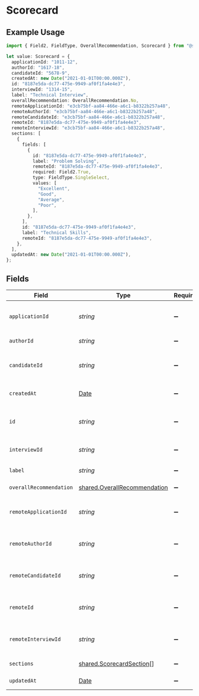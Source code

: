 # Scorecard

## Example Usage

```typescript
import { Field2, FieldType, OverallRecommendation, Scorecard } from "@stackone/stackone-client-ts/sdk/models/shared";

let value: Scorecard = {
  applicationId: "1011-12",
  authorId: "1617-18",
  candidateId: "5678-9",
  createdAt: new Date("2021-01-01T00:00.000Z"),
  id: "8187e5da-dc77-475e-9949-af0f1fa4e4e3",
  interviewId: "1314-15",
  label: "Technical Interview",
  overallRecommendation: OverallRecommendation.No,
  remoteApplicationId: "e3cb75bf-aa84-466e-a6c1-b8322b257a48",
  remoteAuthorId: "e3cb75bf-aa84-466e-a6c1-b8322b257a48",
  remoteCandidateId: "e3cb75bf-aa84-466e-a6c1-b8322b257a48",
  remoteId: "8187e5da-dc77-475e-9949-af0f1fa4e4e3",
  remoteInterviewId: "e3cb75bf-aa84-466e-a6c1-b8322b257a48",
  sections: [
    {
      fields: [
        {
          id: "8187e5da-dc77-475e-9949-af0f1fa4e4e3",
          label: "Problem Solving",
          remoteId: "8187e5da-dc77-475e-9949-af0f1fa4e4e3",
          required: Field2.True,
          type: FieldType.SingleSelect,
          values: [
            "Excellent",
            "Good",
            "Average",
            "Poor",
          ],
        },
      ],
      id: "8187e5da-dc77-475e-9949-af0f1fa4e4e3",
      label: "Technical Skills",
      remoteId: "8187e5da-dc77-475e-9949-af0f1fa4e4e3",
    },
  ],
  updatedAt: new Date("2021-01-01T00:00.000Z"),
};
```

## Fields

| Field                                                                                         | Type                                                                                          | Required                                                                                      | Description                                                                                   | Example                                                                                       |
| --------------------------------------------------------------------------------------------- | --------------------------------------------------------------------------------------------- | --------------------------------------------------------------------------------------------- | --------------------------------------------------------------------------------------------- | --------------------------------------------------------------------------------------------- |
| `applicationId`                                                                               | *string*                                                                                      | :heavy_minus_sign:                                                                            | The application ID associated with the scorecard                                              | 1011-12                                                                                       |
| `authorId`                                                                                    | *string*                                                                                      | :heavy_minus_sign:                                                                            | The author ID of the scorecard                                                                | 1617-18                                                                                       |
| `candidateId`                                                                                 | *string*                                                                                      | :heavy_minus_sign:                                                                            | The candidate ID associated with the scorecard                                                | 5678-9                                                                                        |
| `createdAt`                                                                                   | [Date](https://developer.mozilla.org/en-US/docs/Web/JavaScript/Reference/Global_Objects/Date) | :heavy_minus_sign:                                                                            | The creation date of the scorecard                                                            | 2021-01-01T00:00.000Z                                                                         |
| `id`                                                                                          | *string*                                                                                      | :heavy_minus_sign:                                                                            | Unique identifier                                                                             | 8187e5da-dc77-475e-9949-af0f1fa4e4e3                                                          |
| `interviewId`                                                                                 | *string*                                                                                      | :heavy_minus_sign:                                                                            | The interview ID associated with the scorecard                                                | 1314-15                                                                                       |
| `label`                                                                                       | *string*                                                                                      | :heavy_minus_sign:                                                                            | The label of the scorecard                                                                    | Technical Interview                                                                           |
| `overallRecommendation`                                                                       | [shared.OverallRecommendation](../../../sdk/models/shared/overallrecommendation.md)           | :heavy_minus_sign:                                                                            | The overall recommendation                                                                    | recommended                                                                                   |
| `remoteApplicationId`                                                                         | *string*                                                                                      | :heavy_minus_sign:                                                                            | Provider's unique identifier of the application                                               | e3cb75bf-aa84-466e-a6c1-b8322b257a48                                                          |
| `remoteAuthorId`                                                                              | *string*                                                                                      | :heavy_minus_sign:                                                                            | Provider's unique identifier of the author                                                    | e3cb75bf-aa84-466e-a6c1-b8322b257a48                                                          |
| `remoteCandidateId`                                                                           | *string*                                                                                      | :heavy_minus_sign:                                                                            | Provider's unique identifier of the candidate                                                 | e3cb75bf-aa84-466e-a6c1-b8322b257a48                                                          |
| `remoteId`                                                                                    | *string*                                                                                      | :heavy_minus_sign:                                                                            | Provider's unique identifier                                                                  | 8187e5da-dc77-475e-9949-af0f1fa4e4e3                                                          |
| `remoteInterviewId`                                                                           | *string*                                                                                      | :heavy_minus_sign:                                                                            | Provider's unique identifier of the interview                                                 | e3cb75bf-aa84-466e-a6c1-b8322b257a48                                                          |
| `sections`                                                                                    | [shared.ScorecardSection](../../../sdk/models/shared/scorecardsection.md)[]                   | :heavy_minus_sign:                                                                            | The sections in the scorecard                                                                 |                                                                                               |
| `updatedAt`                                                                                   | [Date](https://developer.mozilla.org/en-US/docs/Web/JavaScript/Reference/Global_Objects/Date) | :heavy_minus_sign:                                                                            | The update date of the scorecard                                                              | 2021-01-01T00:00.000Z                                                                         |